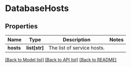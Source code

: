 # DatabaseHosts

## Properties
Name | Type | Description | Notes
------------ | ------------- | ------------- | -------------
**hosts** | **list[str]** | The list of service hosts. | 

[[Back to Model list]](../README.md#documentation-for-models) [[Back to API list]](../README.md#documentation-for-api-endpoints) [[Back to README]](../README.md)

